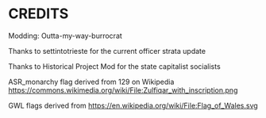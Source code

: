 # CREDITS

Modding: Outta-my-way-burrocrat

Thanks to settintotrieste for the current officer strata update

Thanks to Historical Project Mod for the state capitalist socialists

ASR_monarchy flag derived from 129 on Wikipedia https://commons.wikimedia.org/wiki/File:Zulfiqar_with_inscription.png

GWL flags derived from https://en.wikipedia.org/wiki/File:Flag_of_Wales.svg
